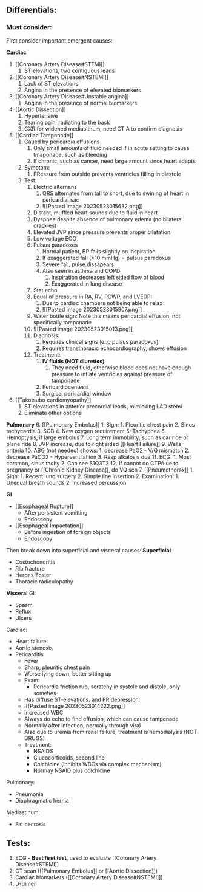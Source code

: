 ## Differentials:
### Must consider:
First consider important emergent causes:

**Cardiac**
1. [[Coronary Artery Disease#STEMI]]
	1. ST elevations, two contiguous leads
2. [[Coronary Artery Disease#NSTEMI]]
	1. Lack of ST elevations
	2. Angina in the presence of elevated biomarkers
3. [[Coronary Artery Disease#Unstable angina]]
	1. Angina in the presence of normal biomarkers
4. [[Aortic Dissection]]
	1. Hypertensive
	2. Tearing pain, radiating to the back
	3. CXR for widened mediastinum, need CT A to confirm diagnosis
5. [[Cardiac Tamponade]]
	1. Caued by pericardia effusions
		1. Only small amounts of fluid needed if in acute setting to cause tmaponade, such as bleeding
		2. If chronic, such as cancer, need large amount since heart adapts
	2. Symptom:
		1. PRessure from outside prevents ventricles filling in diastole
	3. Test:
		1. Electric alternans
			1. QRS alternates from tall to short, due to swining of heart in pericardial sac
			2. ![[Pasted image 20230523015632.png]]
		2. Distant, muffled heart sounds due to fluid in heart
		3. Dyspnea despite absence of pulmonary edema (no bilateral crackles)
		4. Elevated JVP since pressure prevents proper dilatation
		5. Low voltage ECG
		6. Pulsus paradoxes
			1. Normal patient, BP falls slightly on inspiration
			2. If exaggerated fall (>10 mmHg) = pulsus paradoxus
			3. Severe fall, pulse dissapears
			4. Also seen in asthma and COPD
				1. Inspiration decreases left sided flow of blood
				2. Exaggerated in lung disease
		7. Stat echo
		8. Equal of pressure in RA, RV, PCWP, and LVEDP:
			1. Due to cardiac chambers not being able to relax
			2. ![[Pasted image 20230523015907.png]]
		10. Water bottle sign: Note this means pericardial effusion, not specifically tamponade
		11. ![[Pasted image 20230523015013.png]]
		12. Diagnosis:
			1. Requires clinical signs (e..g pulsus paradoxus)
			2. Requires transthoracic echocardiography, shows effusion
		13. Treatment:
			1. **IV fluids (NOT diuretics)**
				1. They need fluid, otherwise blood does not have enough pressure to inflate ventricles against pressure of tamponade
			2. Pericardiocentesis
			3. Surgical pericardial window
6. [[Takotsubo cardiomyopathy]]
	1. ST elevations in anterior precordial leads, mimicking LAD stemi
	2. Eliminate other options

**Pulmonary**
6. [[Pulmonary Embolus]]
	1. Sign:
		1. Pleuritic chest pain
		2. Sinus tachycardia
		3. SOB
		4. New oxygen requirement
		5. Tachypnea
		6. Hemoptysis, if large embolus
		7. Long term immobility, such as car ride or plane ride
		8. JVP increase, due to right sided [[Heart Failure]]
		9. Wells criteria
		10. ABG (not needed) shows:
			1. decrease PaO2 - V/Q mismatch
			2. decrease PaCO2 - Hyperventilatiion
			3. Resp alkalosis due
		11. ECG:
			1. Most common, sinus tachy
			2. Can see S1Q3T3
		12. If cannot do CTPA ue to pregnancy or [[Chronic Kidney Disease]], do VQ scn
7. [[Pneumothorax]]
	1. Sign:
		1. Recent lung surgery
		2. Simple line insertion
	2. Examination:
		1. Unequal breath sounds
		2. Increased percussion

**GI**
- [[Esophageal Rupture]]
	- After persistent vomitting
	- Endoscopy
- [[Esophageal Impactation]]
	- Before ingestion of foreign objects
	- Endoscopy

Then break down into superficial and visceral causes:
**Superficial**
- Costochondritis
- Rib fracture
- Herpes Zoster
- Thoracic radiculopathy

**Visceral**
GI:
- Spasm
- Reflux
- Ulcers

Cardiac:
- Heart failure
- Aortic stenosis
- Pericarditis
	- Fever
	- Sharp, pleuritic chest pain
	- Worse lying down, better sitting up
	- Exam:
		- Pericardia friction rub, scratchy in systole and distole, only someties
	- Has diffuse ST-elevations, and PR depression:
	- ![[Pasted image 20230523014222.png]]
	- Increased WBC
	- Always do echo to find effusion, which can cause tamponade
	- Normally after infection, normally through viral
	- Also due to uremia from renal failure, treatment is hemodialysis (NOT DRUGS)
	- Treatment:
		- NSAIDS
		- Glucocorticoids, second line
		- Colchicine (inhibits WBCs via complex mechanism)
		- Normay NSAID plus colchicine

Pulmonary:
- Pneumonia
- Diaphragmatic hernia

Mediastinum:
- Fat necrosis

## Tests:
1. ECG - **Best first test**, used to evaluate [[Coronary Artery Disease#STEMI]]
2. CT scan ([[Pulmonary Embolus]] or [[Aortic Dissection]])
3. Cardiac biomarkers ([[Coronary Artery Disease#NSTEMI]])
4. D-dimer